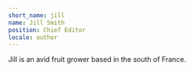 ```yaml
---
short_name: jill
name: Jill Smith
position: Chief Editor
locale: author
---
```

Jill is an avid fruit grower based in the south of France.